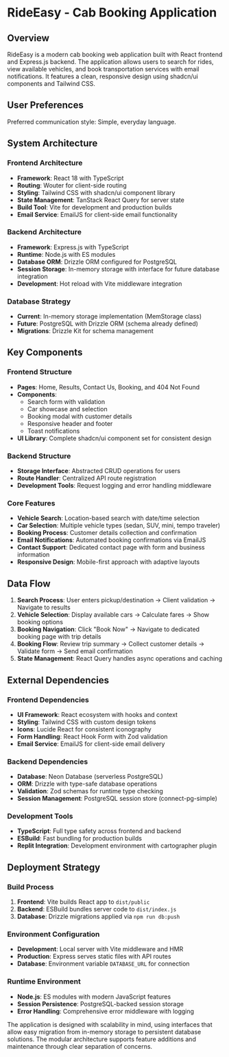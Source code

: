 # RideEasy - Cab Booking Application

## Overview

RideEasy is a modern cab booking web application built with React frontend and Express.js backend. The application allows users to search for rides, view available vehicles, and book transportation services with email notifications. It features a clean, responsive design using shadcn/ui components and Tailwind CSS.

## User Preferences

Preferred communication style: Simple, everyday language.

## System Architecture

### Frontend Architecture
- **Framework**: React 18 with TypeScript
- **Routing**: Wouter for client-side routing
- **Styling**: Tailwind CSS with shadcn/ui component library
- **State Management**: TanStack React Query for server state
- **Build Tool**: Vite for development and production builds
- **Email Service**: EmailJS for client-side email functionality

### Backend Architecture
- **Framework**: Express.js with TypeScript
- **Runtime**: Node.js with ES modules
- **Database ORM**: Drizzle ORM configured for PostgreSQL
- **Session Storage**: In-memory storage with interface for future database integration
- **Development**: Hot reload with Vite middleware integration

### Database Strategy
- **Current**: In-memory storage implementation (MemStorage class)
- **Future**: PostgreSQL with Drizzle ORM (schema already defined)
- **Migrations**: Drizzle Kit for schema management

## Key Components

### Frontend Structure
- **Pages**: Home, Results, Contact Us, Booking, and 404 Not Found
- **Components**: 
  - Search form with validation
  - Car showcase and selection
  - Booking modal with customer details
  - Responsive header and footer
  - Toast notifications
- **UI Library**: Complete shadcn/ui component set for consistent design

### Backend Structure
- **Storage Interface**: Abstracted CRUD operations for users
- **Route Handler**: Centralized API route registration
- **Development Tools**: Request logging and error handling middleware

### Core Features
- **Vehicle Search**: Location-based search with date/time selection
- **Car Selection**: Multiple vehicle types (sedan, SUV, mini, tempo traveler)
- **Booking Process**: Customer details collection and confirmation
- **Email Notifications**: Automated booking confirmations via EmailJS
- **Contact Support**: Dedicated contact page with form and business information
- **Responsive Design**: Mobile-first approach with adaptive layouts

## Data Flow

1. **Search Process**: User enters pickup/destination → Client validation → Navigate to results
2. **Vehicle Selection**: Display available cars → Calculate fares → Show booking options
3. **Booking Navigation**: Click "Book Now" → Navigate to dedicated booking page with trip details
4. **Booking Flow**: Review trip summary → Collect customer details → Validate form → Send email confirmation
5. **State Management**: React Query handles async operations and caching

## External Dependencies

### Frontend Dependencies
- **UI Framework**: React ecosystem with hooks and context
- **Styling**: Tailwind CSS with custom design tokens
- **Icons**: Lucide React for consistent iconography
- **Form Handling**: React Hook Form with Zod validation
- **Email Service**: EmailJS for client-side email delivery

### Backend Dependencies
- **Database**: Neon Database (serverless PostgreSQL)
- **ORM**: Drizzle with type-safe database operations
- **Validation**: Zod schemas for runtime type checking
- **Session Management**: PostgreSQL session store (connect-pg-simple)

### Development Tools
- **TypeScript**: Full type safety across frontend and backend
- **ESBuild**: Fast bundling for production builds
- **Replit Integration**: Development environment with cartographer plugin

## Deployment Strategy

### Build Process
1. **Frontend**: Vite builds React app to `dist/public`
2. **Backend**: ESBuild bundles server code to `dist/index.js`
3. **Database**: Drizzle migrations applied via `npm run db:push`

### Environment Configuration
- **Development**: Local server with Vite middleware and HMR
- **Production**: Express serves static files with API routes
- **Database**: Environment variable `DATABASE_URL` for connection

### Runtime Environment
- **Node.js**: ES modules with modern JavaScript features
- **Session Persistence**: PostgreSQL-backed session storage
- **Error Handling**: Comprehensive error middleware with logging

The application is designed with scalability in mind, using interfaces that allow easy migration from in-memory storage to persistent database solutions. The modular architecture supports feature additions and maintenance through clear separation of concerns.